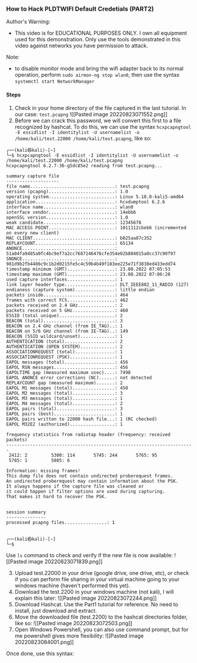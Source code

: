 ### How to Hack PLDTWIFI Default Credetials (PART2)

Author's Warning:
- This video is for EDUCATIONAL PURPOSES ONLY. I own all equipment used for this demonstration. Only use the tools demonstrated in this video against networks you have permission to attack.

Note:
- to disable monitor mode and bring the wifi adapter back to its normal operation, perform `sudo airmon-ng stop wlan0`, then use the syntax `systemctl start NetworkManager`
#### Steps

1. Check in your home directory of the file captured in the last tutorial. In our case: `test.pcapng`
   ![[Pasted image 20220823071552.png]]
2. Before we can crack this password, we will convert this first to a file recognized by hashcat. To do this, we can use the syntax `hcxpcapngtool -E essidlist -I identitylist -U usernamelist -o /home/kali/test.22000 /home/kali/test.pcapng`, like so:

```
┌──(kali㉿kali)-[~]
└─$ hcxpcapngtool -E essidlist -I identitylist -U usernamelist -o /home/kali/test.22000 /home/kali/test.pcapng
hcxpcapngtool 6.2.7-36-g5dc85e2 reading from test.pcapng...

summary capture file
--------------------
file name................................: test.pcapng
version (pcapng).........................: 1.0
operating system.........................: Linux 5.18.0-kali5-amd64
application..............................: hcxdumptool 6.2.6
interface name...........................: wlan0
interface vendor.........................: 14ebb6
openSSL version..........................: 1.0
weak candidate...........................: 12345678
MAC ACCESS POINT.........................: 1011112cbeb6 (incremented on every new client)
MAC CLIENT...............................: b025aa87c352
REPLAYCOUNT..............................: 65134
ANONCE...................................: 51a04fa9485a0fc4bc9ef7a2cc7687146476cfe354e02b804015a0cc37c90f97
SNONCE...................................: 981d9b2fb4486c9c1b2d0215fe5c4c59b4b49f183ee225e71f3838ed433edd74
timestamp minimum (GMT)..................: 23.08.2022 07:05:53
timestamp maximum (GMT)..................: 23.08.2022 07:06:28
used capture interfaces..................: 1
link layer header type...................: DLT_IEEE802_11_RADIO (127)
endianess (capture system)...............: little endian
packets inside...........................: 464
frames with correct FCS..................: 462
packets received on 2.4 GHz..............: 2
packets received on 5 GHz................: 460
ESSID (total unique).....................: 2
BEACON (total)...........................: 3
BEACON on 2.4 GHz channel (from IE_TAG)..: 1 
BEACON on 5/6 GHz channel (from IE-TAG)..: 149 
BEACON (SSID wildcard/unset).............: 1
AUTHENTICATION (total)...................: 2
AUTHENTICATION (OPEN SYSTEM).............: 2
ASSOCIATIONREQUEST (total)...............: 1
ASSOCIATIONREQUEST (PSK).................: 1
EAPOL messages (total)...................: 456
EAPOL RSN messages.......................: 456
EAPOLTIME gap (measured maximum usec)....: 7498
EAPOL ANONCE error corrections (NC)......: not detected
REPLAYCOUNT gap (measured maximum).......: 2
EAPOL M1 messages (total)................: 450
EAPOL M2 messages (total)................: 3
EAPOL M3 messages (total)................: 1
EAPOL M4 messages (total)................: 2
EAPOL pairs (total)......................: 3
EAPOL pairs (best).......................: 1
EAPOL pairs written to 22000 hash file...: 1 (RC checked)
EAPOL M32E2 (authorized).................: 1

frequency statistics from radiotap header (frequency: received packets)
-----------------------------------------------------------------------
 2412: 2         5300: 114       5745: 244       5765: 95
 5785: 1         5805: 6

Information: missing frames!
This dump file does not contain undirected proberequest frames.
An undirected proberequest may contain information about the PSK.
It always happens if the capture file was cleaned or
it could happen if filter options are used during capturing.
That makes it hard to recover the PSK.


session summary
---------------
processed pcapng files................: 1

                                                                                                                      
┌──(kali㉿kali)-[~]
└─$ 

```

Use `ls` command to check and verify if the new file is now available:
![[Pasted image 20220823071839.png]]

3. Upload test.22000 in your drive (google drive, one drive, etc), or check if you can perform file sharing in your virtual machine going to your windows machine (haven't performed this yet).
4. Download the test.2200 in your windows machine (not kali), I will explain this later:
   ![[Pasted image 20220823072244.png]]
5. Download Hashcat. Use the Part1 tutorial for reference. No need to install, just download and extract.
6. Move the downloaded file (test.2200) to the hashcat directories folder, like so:
   ![[Pasted image 20220823072503.png]]
7. Open Windows Powershell, you can also use command prompt, but for me powershell gives more flexibility:
![[Pasted image 20220823084001.png]]

Once done, use this syntax:

```

```